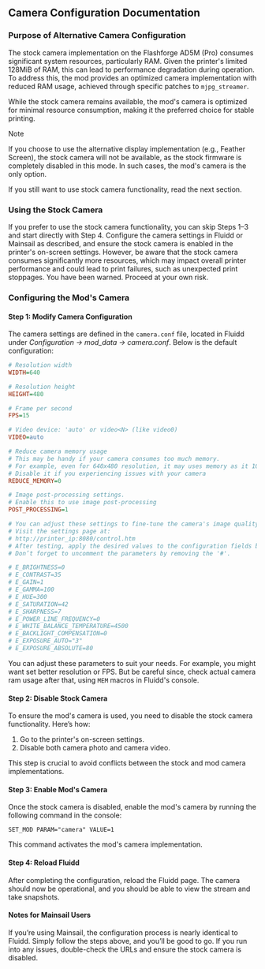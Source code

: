 ## Camera Configuration Documentation
### Purpose of Alternative Camera Configuration

The stock camera implementation on the Flashforge AD5M (Pro) consumes significant system resources, particularly RAM. Given the printer's limited 128MiB of RAM, this can lead to performance degradation during operation. To address this, the mod provides an optimized camera implementation with reduced RAM usage, achieved through specific patches to `mjpg_streamer`.

While the stock camera remains available, the mod's camera is optimized for minimal resource consumption, making it the preferred choice for stable printing.  

> [!NOTE]
> If you choose to use the alternative display implementation (e.g., Feather Screen), the stock camera will not be available, as the stock firmware is completely disabled in this mode. In such cases, the mod's camera is the only option.

If you still want to use stock camera functionality, read the next section.

### Using the Stock Camera

If you prefer to use the stock camera functionality, you can skip Steps 1–3 and start directly with Step 4. Configure the camera settings in Fluidd or Mainsail as described, and ensure the stock camera is enabled in the printer's on-screen settings. However, be aware that the stock camera consumes significantly more resources, which may impact overall printer performance and could lead to print failures, such as unexpected print stoppages. You have been warned. Proceed at your own risk.


### Configuring the Mod's Camera

#### Step 1: Modify Camera Configuration
The camera settings are defined in the `camera.conf` file, located in Fluidd under _Configuration -> mod_data -> camera.conf_. Below is the default configuration:

```cfg
# Resolution width
WIDTH=640

# Resolution height
HEIGHT=480

# Frame per second
FPS=15

# Video device: 'auto' or video<N> (like video0)
VIDEO=auto

# Reduce camera memory usage
# This may be handy if your camera consumes too much memory.
# For example, even for 640x480 resolution, it may uses memory as it 1080p stream.
# Disable it if you experiencing issues with your camera
REDUCE_MEMORY=0

# Image post-processing settings.
# Enable this to use image post-processing
POST_PROCESSING=1

# You can adjust these settings to fine-tune the camera's image quality.
# Visit the settings page at:
# http://printer_ip:8080/control.htm
# After testing, apply the desired values to the configuration fields below.
# Don’t forget to uncomment the parameters by removing the '#'.

# E_BRIGHTNESS=0
# E_CONTRAST=35
# E_GAIN=1
# E_GAMMA=100
# E_HUE=300
# E_SATURATION=42  
# E_SHARPNESS=7
# E_POWER_LINE_FREQUENCY=0
# E_WHITE_BALANCE_TEMPERATURE=4500
# E_BACKLIGHT_COMPENSATION=0
# E_EXPOSURE_AUTO="3"
# E_EXPOSURE_ABSOLUTE=80
```

You can adjust these parameters to suit your needs. For example, you might want set better resolution or FPS.
But be careful since, check actual camera ram usage after that, using `MEM` macros in Fluidd's console.

#### Step 2: Disable Stock Camera
To ensure the mod's camera is used, you need to disable the stock camera functionality. Here’s how:

1. Go to the printer's on-screen settings.
2. Disable both camera photo and camera video.

This step is crucial to avoid conflicts between the stock and mod camera implementations.

#### Step 3: Enable Mod's Camera
Once the stock camera is disabled, enable the mod's camera by running the following command in the console:

```
SET_MOD PARAM="camera" VALUE=1
```

This command activates the mod's camera implementation.

#### Step 4: Reload Fluidd
After completing the configuration, reload the Fluidd page. The camera should now be operational, and you should be able to view the stream and take snapshots.

#### Notes for Mainsail Users
If you’re using Mainsail, the configuration process is nearly identical to Fluidd. Simply follow the steps above, and you’ll be good to go. If you run into any issues, double-check the URLs and ensure the stock camera is disabled.
